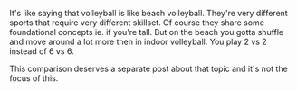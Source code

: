 

It's like saying that volleyball is like beach volleyball. They're very different sports that require very different skillset. Of course they share some foundational concepts ie. if you're tall. But on the beach you gotta shuffle and move around a lot more then in indoor volleyball. You play 2 vs 2 instead of 6 vs 6.

This comparison deserves a separate post about that topic and it's not the focus of this.

